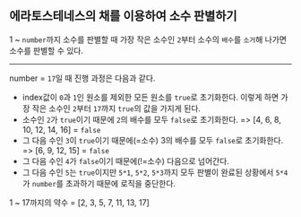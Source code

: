 ## 에라토스테네스의 채를 이용하여 소수 판별하기

1 ~ `number`까지 소수를 판별할 때 가장 작은 소수인 `2`부터 소수의 `배수`를 `소거`해 나가면 소수를 판별할 수 있다.

---

number = `17`일 때 진행 과정은 다음과 같다.

- index값이 `0`과 `1`인 원소를 제외한 모든 원소를 `true`로 초기화한다. 이렇게 하면 가장 작은 소수인 `2`부터 `17`까지 `true`의 값을 가지게 된다.
- 소수인 `2`가 `true`이기 때문에 `2`의 배수를 모두 `false`로 초기화한다. => [4, 6, 8, 10, 12, 14, 16] = `false`
- 그 다음 수인 `3`이 `true`이기 때문에(=소수) 3의 배수를 모두 `false`로 초기화한다. => [6, 9, 12, 15] = `false`
- 그 다음 수인 `4`가 `false`이기 때문에(!=소수) 다음으로 넘어간다.
- 그 다음 수인 `5`는 `true`이지만 `5*1`, `5*2`, `5*3`까지 모두 판별이 완료된 상황에서 `5*4`가 `number`를 초과하기 때문에 로직을 중단한다.

1 ~ 17까지의 약수 = [2, 3, 5, 7, 11, 13, 17]
